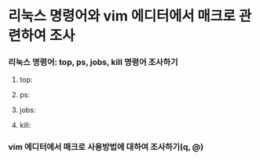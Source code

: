 #  리눅스 명령어와 vim 에디터에서 매크로 관련하여 조사


### 리눅스 명령어: top, ps, jobs, kill 명령어 조사하기

1) top:
  
2) ps:
  
3) jobs:
  
4) kill:
  
### vim 에디터에서 매크로 사용방법에 대하여 조사하기(q, @)

